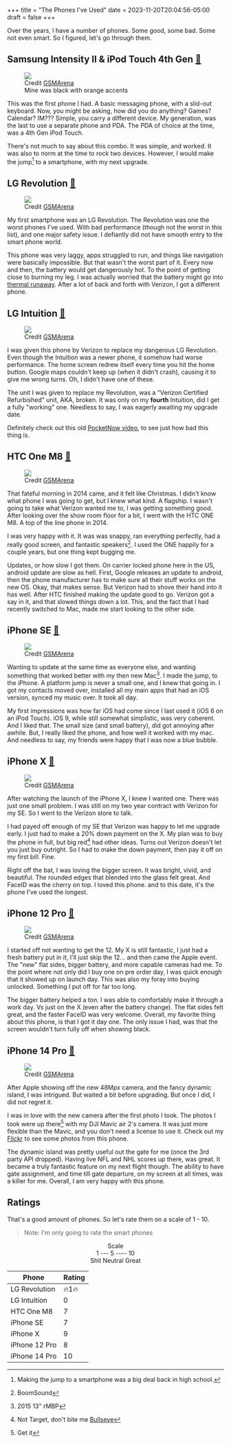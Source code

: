 +++
title = "The Phones I've Used"
date = 2023-11-20T20:04:56-05:00
draft = false
+++

Over the years, I have a number of phones. Some good, some bad. Some not even smart. So I figured, let's go through them.

<div id="intensity" />
	
## Samsung Intensity II & iPod Touch 4th Gen [🔗](#intensity)

<aside>
	<figure>
	<img src="fig0.webP">
	<figcaption>Credit <a href="https://www.gsmarena.com/samsung_u460_intensity_ii-pictures-3450.php">GSMArena</a><br>Mine was black with orange accents</figcaption>
	</figure>
</aside>

This was the first phone I had. A basic messaging phone, with a slid-out keyboard. Now, you might be asking, how did you do anything? Games? Calendar? IM??? Simple, you carry a different device. My generation, was the last to use a separate phone and PDA. The PDA of choice at the time, was a 4th Gen iPod Touch.

There's not much to say about this combo. It was simple, and worked. It was also to norm at the time to rock two devices. However, I would make the jump[^5] to a smartphone, with my next upgrade.

<div id="revolution" />

## LG Revolution [🔗](#revolution)

<aside>
	<figure>
	<img src="fig1.webP">
	<figcaption>Credit <a href="https://www.gsmarena.com/lg_revolution-pictures-3732.php">GSMArena</a></figcaption>
	</figure>
</aside>

My first smartphone was an LG Revolution. The Revolution was one the worst phones I've used. With bad performance (though not the worst in this list), and one major safety issue. I defiantly did not have smooth entry to the smart phone world.

This phone was very laggy, apps struggled to run, and things like navigation were basically impossible. But that wasn't the worst part of it. Every now and then, the battery would get dangerously hot. To the point of getting close to burning my leg. I was actually worried that the battery might go into [thermal runaway](https://www.youtube.com/watch?v=3PHbIaT-TtM). After a lot of back and forth with Verizon, I got a different phone.

<div id="intuition" />

## LG Intuition [🔗](#intuition)

<aside>
	<figure>
	<img src="fig2.webP">
	<figcaption>Credit <a href="https://www.gsmarena.com/lg_intuition_vs950-pictures-5005.php">GSMArena</a></figcaption>
	</figure>
</aside>

I was given this phone by Verizon to replace my dangerous LG Revolution. Even though the Intuition was a newer phone, it somehow had worse performance. The home screen redrew itself every time you hit the home button. Google maps couldn't keep up (when it didn't crash), causing it to give me wrong turns. Oh, I didn't have one of these. 

The unit I was given to replace my Revolution, was a "Verizon Certified Refurbished" unit, AKA, broken. It was only on my **fourth** Intuition, did I get a fully "working" one. Needless to say, I was eagerly awaiting my upgrade date.

Definitely check out this old [PocketNow video](https://www.youtube.com/watch?v=Jo3WYTUVNVA&t=347s), to see just how bad this thing is.

<div id="HTC-ONE" />

## HTC One M8 [🔗](#HTC-ONE)

<aside>
	<figure>
	<img src="fig3.webP">
	<figcaption>Credit <a href="https://www.gsmarena.com/htc_one_(m8)-pictures-6074.php">GSMArena</a></figcaption>
	</figure>
</aside>

That fateful morning in 2014 came, and it felt like Christmas. I didn't know what phone I was going to get, but I knew what kind. A flagship. I wasn't going to take what Verizon wanted me to, I was getting something good. After looking over the show room floor for a bit, I went with the HTC ONE M8. A top of the line phone in 2014. 

I was very happy with it. It was was snappy, ran everything perfectly, had a really good screen, and fantastic speakers[^1]. I used the ONE happily for a couple years, but one thing kept bugging me.

Updates, or how slow I got them. On carrier locked phone here in the US, android update are slow as hell. First, Google releases an update to android, then the phone manufacturer has to make sure all their stuff works on the new OS. Okay, that makes sense. But Verizon had to shove their hand into it has well. After HTC finished making the update good to go. Verizon got a say in it, and that slowed things down a lot. This, and the fact that I had recently switched to Mac, made me start looking to the other side.

<div id="se" />

## iPhone SE [🔗](#se)

<aside>
	<figure>
	<img src="fig4.webP">
	<figcaption>Credit <a href="https://www.gsmarena.com/apple_iphone_se-pictures-7969.php">GSMArena</a></figcaption>
	</figure>
</aside>

Wanting to update at the same time as everyone else, and wanting something that worked better with my then new Mac[^2]. I made the jump, to the iPhone. A platform jump is never a small one, and I knew that going in. I got my contacts moved over, installed all my main apps that had an iOS version, synced my music over. It took all day. 

My first impressions was how far iOS had come since I last used it (iOS 6 on an iPod Touch). iOS 9, while still somewhat simplistic, was very coherent. And I liked that. The small size (and small battery), did got annoying after awhile. But, I really liked the phone, and how well it worked with my mac. And needless to say, my friends were happy that I was now a blue bubble.

<div id="x" />

## iPhone X [🔗](#x)

<aside>
	<figure>
	<img src="fig5.webP">
	<figcaption>Credit <a href="https://www.gsmarena.com/apple_iphone_x-pictures-8858.php">GSMArena</a></figcaption>
	</figure>
</aside>

After watching the launch of the iPhone X, I knew I wanted one. There was just one small problem. I was still on my two year contract with Verizon for my SE. So I went to the Verizon store to talk.

I had payed off enough of my SE that Verizon was happy to let me upgrade early. I just had to make a 20% down payment on the X. My plan was to buy the phone in full, but big red[^3] had other ideas. Turns out Verizon doesn't let you just buy outright. So I had to make the down payment, then pay it off on my first bill. Fine.

Right off the bat, I was loving the bigger screen. It was bright, vivid, and beautiful. The rounded edges that blended into the glass felt great. And FaceID was the cherry on top. I loved this phone. and to this date, it's the phone I've used the longest. 

<div id="12pro" />

## iPhone 12 Pro [🔗](#12pro)

<aside>
	<figure>
	<img src="fig6.webP">
	<figcaption>Credit <a href="https://www.gsmarena.com/apple_iphone_12_pro-pictures-10508.php">GSMArena</a></figcaption>
	</figure>
</aside>

I started off not wanting to get the 12. My X is still fantastic, I just had a fresh battery put in it, I'll just skip the 12... and then came the Apple event. The "new" flat sides, bigger battery, and more capable cameras had me. To the point where not only did I buy one on pre order day, I was quick enough that it showed up on launch day. This was also my foray into buying unlocked. Something I put off for far too long.

The bigger battery helped a ton. I was able to comfortably make it through a work day. Vs just on the X (even after the battery change). The flat sides felt great, and the faster FaceID was very welcome. Overall, my favorite thing about this phone, is that I got it day one. The only issue I had, was that the screen wouldn't turn fully off when showing black.

<div id="14pro" />

## iPhone 14 Pro [🔗](#14pro)

<aside>
	<figure>
	<img src="fig7.webP">
	<figcaption>Credit <a href="https://www.gsmarena.com/apple_iphone_14_pro-pictures-11860.php">GSMArena</a></figcaption>
	</figure>
</aside>

After Apple showing off the new 48Mpx camera, and the fancy dynamic island, I was intrigued. But waited a bit before upgrading. But once I did, I did not regret it.

I was in love with the new camera after the first photo I took. The photos I took were up there[^4] with my DJI Mavic air 2's camera. It was just more flexible than the Mavic, and you don't need a license to use it. Check out my [Flickr](https://www.flickr.com/photos/197704187@N04/albums) to see some photos from this phone.

The dynamic island was pretty useful out the gate for me (once the 3rd party API dropped). Having live NFL and NHL scores up there, was great. It became a truly fantastic feature on my next flight though. The ability to have gate assignment, and time till gate departure, on my screen at all times, was a killer for me. Overall, I am very happy with this phone.

## Ratings

That's a good amount of phones. So let's rate them on a scale of 1 - 10.

> Note: I'm only going to rate the smart phones

<center>
	<aside>
		Scale<br>
		1 --- 5 ---- 10<br>
		Shit  Neutral  Great
	</aside>

| Phone         | Rating |
|---------------|--------|
| LG Revolution | 🔥1🔥    |
| LG Intuition  | 0      |
| HTC One M8    | 7      |
| iPhone SE     | 7      |
| iPhone X      | 9      |
| iPhone 12 Pro | 8      |
| iPhone 14 Pro | 10     |

</center>

[^1]: BoomSound

[^2]: 2015 13" rMBP

[^3]: Not Target, don't bite me [Bullseye](https://en.wikipedia.org/wiki/Bullseye_(mascot)?wprov=sfti1#)

[^4]: Get it

[^5]: Making the jump to a smartphone was a big deal back in high school.
